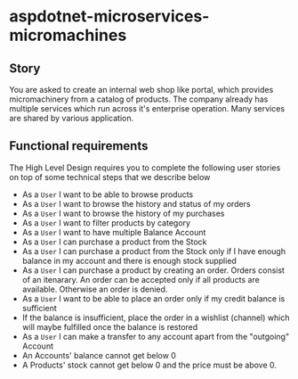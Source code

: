 # aspdotnet-microservices-micromachines

## Story

You are asked to create an internal web shop like portal, which provides micromachinery from a catalog of products. The company already has multiple services which run across it's enterprise operation. Many services are shared by various application.

## Functional requirements

The High Level Design requires you to complete the following user stories on top of some technical steps that we describe below    
- As a `User` I want to be able to browse products
- As a `User` I want to browse the history and status of my orders
- As a `User` I want to browse the history of my purchases
- As a `User` I want to filter products by category
- As a `User` I want to have multiple Balance Account
- As a `User` I can purchase a product from the Stock
- As a `User` I can purchase a product from the Stock only if I have enough balance in my account and there is enough stock supplied
- As a `User` I can purchase a product by creating an order. Orders consist of an itenarary. An order can be accepted only if all products are available. Otherwise an order is denied.
- As a `User` I want to be able to place an order only if my credit balance is sufficient
- If the balance is insufficient, place the order in a wishlist (channel) which will maybe fulfilled once the balance is restored
- As a `User` I can make a transfer to any account apart from the "outgoing" Account
- An Accounts' balance cannot get below 0        
- A Products' stock cannot get below 0 and the price must be above 0.
